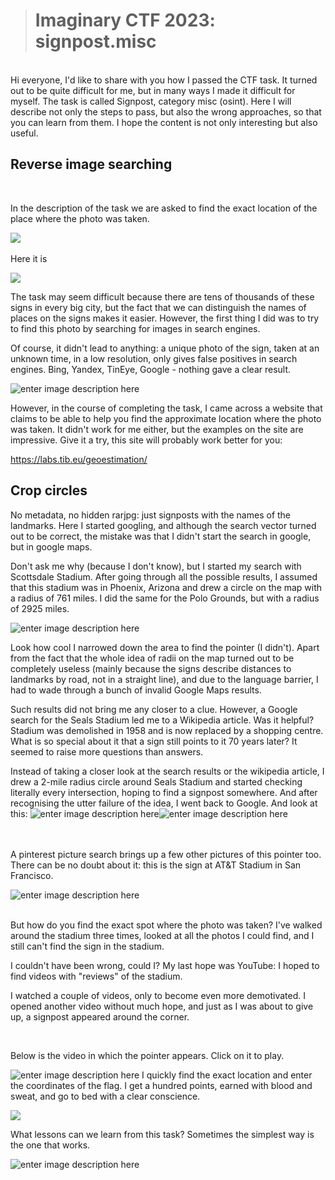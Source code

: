 >#     Imaginary CTF 2023: signpost.misc

<br>
Hi everyone, I'd like to share with you how I passed the CTF task. It turned out to be quite difficult for me, but in many ways I made it difficult for myself. The task is called Signpost, category misc (osint). Here I will describe not only the steps to pass, but also the wrong approaches, so that you can learn from them. I hope the content is not only interesting but also useful.

<br>

## Reverse image searching
<br>

In the description of the task we are asked to find the exact location of the place where the photo was taken.

![](https://i.imgur.com/dEjymaV.png)
<br>
<br>
Here it is

![](https://i.imgur.com/eM1xWoN.png)

The task may seem difficult because there are tens of thousands of these signs in every big city, but the fact that we can distinguish the names of places on the signs makes it easier. However, the first thing I did was to try to find this photo by searching for images in search engines.

Of course, it didn't lead to anything: a unique photo of the sign, taken at an unknown time, in a low resolution, only gives false positives in search engines. Bing, Yandex, TinEye, Google - nothing gave a clear result.

![enter image description here](https://i.imgur.com/92JtetA.png)

However, in the course of completing the task, I came across a website that claims to be able to help you find the approximate location where the photo was taken. It didn't work for me either, but the examples on the site are impressive. Give it a try, this site will probably work better for you:

https://labs.tib.eu/geoestimation/

## Сrop circles

No metadata, no hidden rarjpg: just signposts with the names of the landmarks. Here I started googling, and although the search vector turned out to be correct, the mistake was that I didn't start the search in google, but in google maps. 

Don't ask me why (because I don't know), but I started my search with Scottsdale Stadium. After going through all the possible results, I assumed that this stadium was in Phoenix, Arizona and drew a circle on the map with a radius of 761 miles. I did the same for the Polo Grounds, but with a radius of 2925 miles.

![enter image description here](https://i.imgur.com/Sz0Hbue.png)

Look how cool I narrowed down the area to find the pointer (I didn't). Apart from the fact that the whole idea of radii on the map turned out to be completely useless (mainly because the signs describe distances to landmarks by road, not in a straight line), and due to the language barrier, I had to wade through a bunch of invalid Google Maps results.

Such results did not bring me any closer to a clue. However, a Google search for the Seals Stadium led me to a Wikipedia article. Was it helpful? Stadium was demolished in 1958 and is now replaced by a shopping centre. What is so special about it that a sign still points to it 70 years later? It seemed to raise more questions than answers.

Instead of taking a closer look at the search results or the wikipedia article, I drew a 2-mile radius circle around Seals Stadium and started checking literally every intersection, hoping to find a signpost somewhere. And after recognising the utter failure of the idea, I went back to Google. And look at this:
![enter image description here](https://i.imgur.com/9JeXr0y.png)![enter image description here](https://i.imgur.com/6kTutTH.png)

<br>
<br>
A pinterest picture search brings up a few other pictures of this pointer too. There can be no doubt about it: this is the sign at AT&T Stadium in San Francisco.

![enter image description here](https://i.imgur.com/rWhQptU.png)
<br>
<br>

But how do you find the exact spot where the photo was taken? I've walked around the stadium three times, looked at all the photos I could find, and I still can't find the sign in the stadium.

I couldn't have been wrong, could I? My last hope was YouTube: I hoped to find videos with "reviews" of the stadium.

I watched a couple of videos, only to become even more demotivated. I opened another video without much hope, and just as I was about to give up, a signpost appeared around the corner.

<br>

Below is the video in which the pointer appears. Click on it to play.

![enter image description here](https://github.com/Bynanaa/CTF-Writeups/blob/main/Imaginary%20CTF%202023/firefox_4BB4MlI0Cr.gif)
I quickly find the exact location and enter the coordinates of the flag. I get a hundred points, earned with blood and sweat, and go to bed with a clear conscience.


![](https://i.imgur.com/JVOm22X.png)


What lessons can we learn from this task? Sometimes the simplest way is the one that works. 


![enter image description here](https://www.cwl.nsw.gov.au/wp-content/uploads/2012/09/thank-you014.gif)

